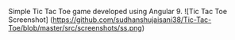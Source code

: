 Simple Tic Tac Toe game developed using Angular 9.
![Tic Tac Toe Screenshot] (https://github.com/sudhanshujaisani38/Tic-Tac-Toe/blob/master/src/screenshots/ss.png)